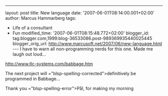 ---
layout: post
title: New language
date: '2007-06-01T08:14:00.001+02:00'
author: Marcus Hammarberg
tags:
  - Life of a consultant
  - Fun
modified_time: '2007-06-01T08:15:48.772+02:00'
blogger_id: tag:blogger.com,1999:blog-36533086.post-989369935440025445
blogger_orig_url: http://www.marcusoft.net/2007/06/new-language.html ---
I have to warn all non-programming nerds for this one. Made me laugh out
loud...

<http://www.tlc-systems.com/babbage.htm>

The next project will <span>="blsp-spelling-corrected">definitively</span> be programmed in
Babbage...

Thank you <span>="blsp-spelling-error">Pål</span>, for making my morning

